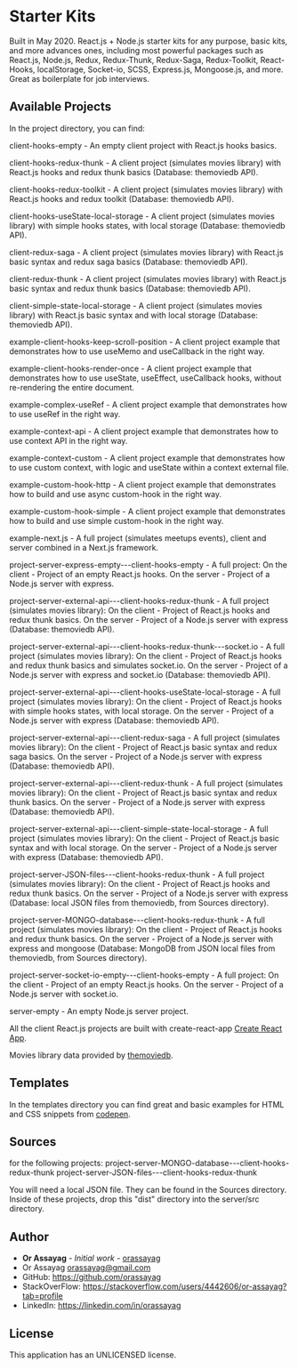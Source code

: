 # Starter Kits

Built in May 2020. React.js + Node.js starter kits for any purpose, basic kits, and more advances ones, including most powerful packages such as React.js, Node.js, Redux, Redux-Thunk, Redux-Saga, Redux-Toolkit, React-Hooks, localStorage, Socket-io, SCSS, Express.js, Mongoose.js, and more. Great as boilerplate for job interviews.

## Available Projects

In the project directory, you can find:

client-hooks-empty - An empty client project with React.js hooks basics.

client-hooks-redux-thunk - A client project (simulates movies library) with React.js hooks and redux thunk basics (Database: themoviedb API).

client-hooks-redux-toolkit - A client project (simulates movies library) with React.js hooks and redux toolkit (Database: themoviedb API).

client-hooks-useState-local-storage - A client project (simulates movies library) with simple hooks states, with local storage (Database: themoviedb API).

client-redux-saga - A client project (simulates movies library) with React.js basic syntax and redux saga basics (Database: themoviedb API).

client-redux-thunk - A client project (simulates movies library) with React.js basic syntax and redux thunk basics (Database: themoviedb API).

client-simple-state-local-storage - A client project (simulates movies library) with React.js basic syntax and with local storage (Database: themoviedb API).

example-client-hooks-keep-scroll-position - A client project example that demonstrates how to use useMemo and useCallback in the right way.

example-client-hooks-render-once - A client project example that demonstrates how to use useState, useEffect, useCallback hooks, without re-rendering the entire document.

example-complex-useRef - A client project example that demonstrates how to use useRef in the right way.

example-context-api - A client project example that demonstrates how to use context API in the right way.

example-context-custom - A client project example that demonstrates how to use custom context, with logic and useState within a context external file.

example-custom-hook-http - A client project example that demonstrates how to build and use async custom-hook in the right way.

example-custom-hook-simple - A client project example that demonstrates how to build and use simple custom-hook in the right way.

example-next.js - A full project (simulates meetups events), client and server combined in a Next.js framework.

project-server-express-empty---client-hooks-empty - A full project:
On the client - Project of an empty React.js hooks.
On the server - Project of a Node.js server with express.

project-server-external-api---client-hooks-redux-thunk - A full project (simulates movies library):
On the client - Project of React.js hooks and redux thunk basics.
On the server - Project of a Node.js server with express (Database: themoviedb API).

project-server-external-api---client-hooks-redux-thunk---socket.io - A full project (simulates movies library):
On the client - Project of React.js hooks and redux thunk basics and simulates socket.io.
On the server - Project of a Node.js server with express and socket.io (Database: themoviedb API).

project-server-external-api---client-hooks-useState-local-storage - A full project (simulates movies library):
On the client - Project of React.js hooks with simple hooks states, with local storage.
On the server - Project of a Node.js server with express (Database: themoviedb API).

project-server-external-api---client-redux-saga - A full project (simulates movies library):
On the client - Project of React.js basic syntax and redux saga basics.
On the server - Project of a Node.js server with express (Database: themoviedb API).

project-server-external-api---client-redux-thunk - A full project (simulates movies library):
On the client - Project of React.js basic syntax and redux thunk basics.
On the server - Project of a Node.js server with express (Database: themoviedb API).

project-server-external-api---client-simple-state-local-storage - A full project (simulates movies library):
On the client - Project of React.js basic syntax and with local storage.
On the server - Project of a Node.js server with express (Database: themoviedb API).

project-server-JSON-files---client-hooks-redux-thunk - A full project (simulates movies library):
On the client - Project of React.js hooks and redux thunk basics.
On the server - Project of a Node.js server with express (Database: local JSON files from themoviedb, from Sources directory).

project-server-MONGO-database---client-hooks-redux-thunk - A full project (simulates movies library):
On the client - Project of React.js hooks and redux thunk basics.
On the server - Project of a Node.js server with express and mongoose (Database: MongoDB from JSON local files from themoviedb, from Sources directory).

project-server-socket-io-empty---client-hooks-empty - A full project:
On the client - Project of an empty React.js hooks.
On the server - Project of a Node.js server with socket.io.

server-empty - An empty Node.js server project.

All the client React.js projects are built with create-react-app
[Create React App](https://github.com/facebook/create-react-app).

Movies library data provided by [themoviedb](https://www.themoviedb.org).

## Templates

In the templates directory you can find great and basic examples for HTML and CSS snippets from [codepen](https://codepen.io).

## Sources

for the following projects:
project-server-MONGO-database---client-hooks-redux-thunk
project-server-JSON-files---client-hooks-redux-thunk

You will need a local JSON file. They can be found in the Sources directory.
Inside of these projects, drop this "dist" directory into the server/src directory.

## Author

* **Or Assayag** - *Initial work* - [orassayag](https://github.com/orassayag)
* Or Assayag <orassayag@gmail.com>
* GitHub: https://github.com/orassayag
* StackOverFlow: https://stackoverflow.com/users/4442606/or-assayag?tab=profile
* LinkedIn: https://linkedin.com/in/orassayag

## License

This application has an UNLICENSED license.
